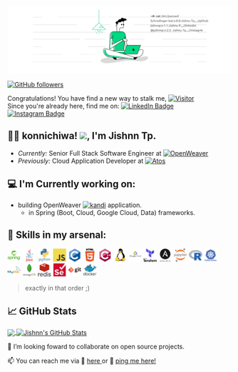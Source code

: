 ![Schrodinger_Kat's Github Banner](./assets/GithubBanner.png)

[![GitHub followers](https://img.shields.io/github/followers/Schrodinger-Kat?style=for-the-badge)](https://github.com/Schrodinger-kat?tab=followers) 

Congratulations! You have find a new way to stalk me, [![Visitor](https://visitor-badge.laobi.icu/badge?page_id=Schrodinger-kat/Schrodinger-kat)](https://github.com/Schrodinger-kat)  
Since you're already here, find me on: [![LinkedIn Badge](https://img.shields.io/badge/LinkedIn-Profile-informational?style=flat&logo=linkedin&logoColor=white&color=0D76A8)](https://www.linkedin.com/in/jishnnp) [![Instagram Badge](https://img.shields.io/badge/Instagram-Profile-informational?style=flat&logo=instagram&logoColor=white&color=1CA2F1)](https://in.linkedin.com/in/jishnnp)

## 🙋‍♂️ konnichiwa! <img src="https://raw.githubusercontent.com/MartinHeinz/MartinHeinz/master/wave.gif" width="30px">, I'm Jishnn Tp.  

- <i>Currently:</i> Senior Full Stack Software Engineer at [![OpenWeaver](https://img.shields.io/badge/-OpenWeaver-ff69b4)](https://www.openweaver.com) 
- <i>Previously:</i> Cloud Application Developer at [![Atos](https://img.shields.io/badge/-Atos%20%7C%20Syntel-blue)](https://atos.net/en/)

## 💻 I'm Currently working on:

- building OpenWeaver [![kandi](https://img.shields.io/badge/-kandi-blueviolet)](https://kandi.openweaver.com/home) application.
    - in Spring (Boot, Cloud, Google Cloud, Data) frameworks.

## 🎯 Skills in my arsenal: 

<img src="https://github.com/devicons/devicon/blob/master/icons/spring/spring-original-wordmark.svg" alt="Spring" width="30" height="30"/> <img src="https://github.com/devicons/devicon/blob/master/icons/java/java-original-wordmark.svg" alt="Java" width="30" height="30"/> <img src="https://github.com/devicons/devicon/blob/master/icons/python/python-original-wordmark.svg" alt="Python" width="30" height="30"/> <img src="https://github.com/devicons/devicon/blob/master/icons/javascript/javascript-original.svg" alt="JavaScript" width="30" height="30"/> <img src="https://github.com/devicons/devicon/blob/master/icons/c/c-original.svg" alt="C" width="30" height="30"/> <img src="https://github.com/devicons/devicon/blob/master/icons/html5/html5-original-wordmark.svg" alt="HTML5" width="30" height="30"/> <img src="https://github.com/devicons/devicon/blob/master/icons/cplusplus/cplusplus-original.svg" alt="CPP" width="30" height="30"/> <img src="https://github.com/devicons/devicon/blob/master/icons/linux/linux-original.svg" alt="Linus" width="30" height="30"/> <img src="https://github.com/devicons/devicon/blob/master/icons/googlecloud/googlecloud-original-wordmark.svg" alt="GCP" width="30" height="30"/> <img src="https://github.com/devicons/devicon/blob/master/icons/terraform/terraform-original-wordmark.svg" alt="Terraform" width="30" height = "30"> <img src="https://github.com/devicons/devicon/blob/master/icons/ansible/ansible-original-wordmark.svg" alt="Ansible" width="30" height="30"/> <img src="https://github.com/devicons/devicon/blob/master/icons/jupyter/jupyter-original-wordmark.svg" alt="Jupyter" width="30" height="30"/> <img src="https://github.com/devicons/devicon/blob/master/icons/r/r-original.svg" alt="R" width="30" height="30"/> <img src="https://github.com/devicons/devicon/blob/master/icons/kubernetes/kubernetes-plain-wordmark.svg" alt="kubernetes" width="30" height="30"/> <img src="https://github.com/devicons/devicon/blob/master/icons/mysql/mysql-original-wordmark.svg" alt="MySql" width="30" height="30"/> <img src="https://github.com/devicons/devicon/blob/master/icons/mongodb/mongodb-original-wordmark.svg" alt="MongoDB" width="30" height="30"/> <img src="https://github.com/devicons/devicon/blob/master/icons/redis/redis-original-wordmark.svg" alt="Redis" width="30" height="30"/> <img src="https://github.com/devicons/devicon/blob/master/icons/selenium/selenium-original.svg" alt="Selenium" width="30" height="30"/> <img src="https://github.com/devicons/devicon/blob/master/icons/git/git-original-wordmark.svg" alt="Git" width="30" height="30"/> <img src="https://github.com/devicons/devicon/blob/master/icons/docker/docker-original-wordmark.svg" alt="Docker" width="30" height="30"/>

> exactly in that order ;)

## &#x1f4c8; GitHub Stats

<a href="https://github.com/Schrodinger-kat/Schrodinger-kat">
  <img align="center" src="https://github-readme-stats.vercel.app/api/top-langs/?username=Schrodinger-kat&layout=compact&hide=html,tex&title_color=ffffff&text_color=c9cacc&icon_color=2bbc8a&bg_color=1d1f21&langs_count=8" />
</a>  

<a href="https://github.com/Schrodinger-kat/Schrodinger-kat">
  <img align="center" src="https://github-readme-stats.vercel.app/api?username=Schrodinger-kat&theme=dracula&show_icons=true&line_height=24.5&count_private=true&title_color=ffffff&text_color=c9cacc&icon_color=2bbc8a&bg_color=1d1f21" alt="Jishnn's GitHub Stats"/>
</a>

💞️ I’m looking foward to collaborate on open source projects.

📫 You can reach me via 📧 [here ](mailto:jishnu.tp@proton.me?subject=[GitHub]) or 💬 [ping me here!](https://api.whatsapp.com/send?phone=918111855276&text=Hi,Ishin!)
